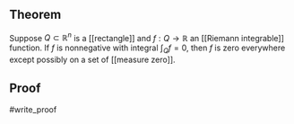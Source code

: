  ## Theorem
 Suppose $Q \subset\mathbb R^n$ is a [[rectangle]] and $f:Q\to \mathbb R$ an [[Riemann integrable]] function. If $f$ is nonnegative with integral $\int_Q f = 0$, then $f$ is zero everywhere except possibly on a set of [[measure zero]]. 
 ## Proof
 #write_proof 